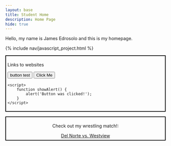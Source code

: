```yaml
---
layout: base
title: Student Home 
description: Home Page
hide: true
---
```

<div>

Hello, my name is James Edrosolo and this is my homepage.  <div>

{% include nav/javascript_project.html %}

<div style="border: 2px solid black; padding: 5px; margin-bottom: 15px;">
<p> Links to websites </p>
   <div class="text-center">
<button>button test</button>
<html lang="en">
<head>
    <meta charset="UTF-8">
    <meta name="viewport" content="width=device-width, initial-scale=1.0">
    <title>Button Alert</title>
</head>
<body>
    <button onclick="showAlert()">Click Me</button>

    <script>
        function showAlert() {
            alert('Button was clicked!');
        }
    </script>
</body>
</html>
</div>
</div>
   
<div style="border: 2px solid black; padding: 5px; margin-bottom: 15px;">
<p> <div style="text-align: center;"> 

<html lang="en">
<head>
  <meta charset="UTF-8">
  <meta name="viewport" content="width=device-width, initial-scale=1.0">
  <title>Link to Video</title>
</head>
<body>
  <p>Check out my wrestling match!:</p>
  <a href="https://drive.google.com/file/d/1ywTt0PokJsMcywNl7y2z8fRIKq7qxmja/view?usp=sharing" target="_blank">Del Norte vs. Westview</a>
</body>
  






